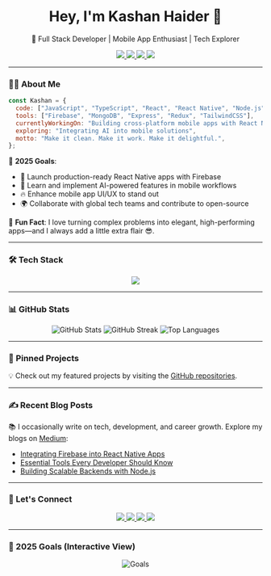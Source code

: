 <h1 align="center">Hey, I'm Kashan Haider 👋</h1>

<p align="center">
  🚀 Full Stack Developer | Mobile App Enthusiast | Tech Explorer
</p>

<p align="center">
  <a href="https://kashan-profile.netlify.app" target="_blank">
    <img src="https://img.shields.io/badge/🌐%20Portfolio-kashan--profile.netlify.app-blue" />
  </a>
  <a href="https://github.com/kashan321" target="_blank">
    <img src="https://img.shields.io/badge/👨‍💻%20GitHub-kashan321-black" />
  </a>
  <a href="https://pk.linkedin.com/in/mkashanhaider" target="_blank">
    <img src="https://img.shields.io/badge/💼%20LinkedIn-Kashan%20Haider-blue" />
  </a>
  <a href="https://www.instagram.com/m_kashan_arar" target="_blank">
    <img src="https://img.shields.io/badge/📷%20Instagram-m__kashan__arar-e4405f" />
  </a>
</p>

---

### 👨‍💻 About Me
```javascript
const Kashan = {
  code: ["JavaScript", "TypeScript", "React", "React Native", "Node.js"],
  tools: ["Firebase", "MongoDB", "Express", "Redux", "TailwindCSS"],
  currentlyWorkingOn: "Building cross-platform mobile apps with React Native and Firebase",
  exploring: "Integrating AI into mobile solutions",
  motto: "Make it clean. Make it work. Make it delightful.",
};
```

🎯 **2025 Goals**:
- 📱 Launch production-ready React Native apps with Firebase
- 🧠 Learn and implement AI-powered features in mobile workflows
- 🔥 Enhance mobile app UI/UX to stand out
- 🌍 Collaborate with global tech teams and contribute to open-source

🧩 **Fun Fact**: I love turning complex problems into elegant, high-performing apps—and I always add a little extra flair 😎.

---

### 🛠 Tech Stack
<p align="center"> 
  <img src="https://skillicons.dev/icons?i=js,ts,react,reactnative,nextjs,nodejs,express,firebase,mongodb,git,docker,vscode&perline=7" /> 
</p>

---

### 📊 GitHub Stats
<p align="center"> 
  <img src="https://github-readme-stats.vercel.app/api?username=kashan321&show_icons=true&theme=radical&hide_border=true" alt="GitHub Stats" /> 
  <img src="https://github-readme-streak-stats.herokuapp.com/?user=kashan321&theme=radical&hide_border=true" alt="GitHub Streak" /> 
  <img src="https://github-readme-stats.vercel.app/api/top-langs/?username=kashan321&layout=compact&theme=radical&hide_border=true" alt="Top Languages" />
</p>

---

### 📌 Pinned Projects
💡 Check out my featured projects by visiting the [GitHub repositories](https://github.com/kashan321?tab=repositories).

---

### ✍️ Recent Blog Posts
📚 I occasionally write on tech, development, and career growth. Explore my blogs on [Medium](https://medium.com/@kashanhaider3241):

- [Integrating Firebase into React Native Apps](#)
- [Essential Tools Every Developer Should Know](#)
- [Building Scalable Backends with Node.js](#)

---

### 🔗 Let's Connect
<p align="center">
  <a href="https://kashan-profile.netlify.app" target="_blank">
    <img src="https://img.shields.io/badge/🌐%20Portfolio-kashan--profile.netlify.app-blue?style=for-the-badge" />
  </a>
  <a href="https://pk.linkedin.com/in/mkashanhaider" target="_blank">
    <img src="https://img.shields.io/badge/💼%20LinkedIn-mkashanhaider-blue?style=for-the-badge" />
  </a>
  <a href="https://github.com/kashan321" target="_blank">
    <img src="https://img.shields.io/badge/👨‍💻%20GitHub-kashan321-black?style=for-the-badge" />
  </a>
  <a href="https://www.instagram.com/m_kashan_arar" target="_blank">
    <img src="https://img.shields.io/badge/📷%20Instagram-m__kashan__arar-e4405f?style=for-the-badge" />
  </a>
</p>

---

### 🎯 2025 Goals (Interactive View)
<p align="center">
  <img src="https://readme-goals.vercel.app/api?username=kashan321&theme=radical" alt="Goals" />
</p>
